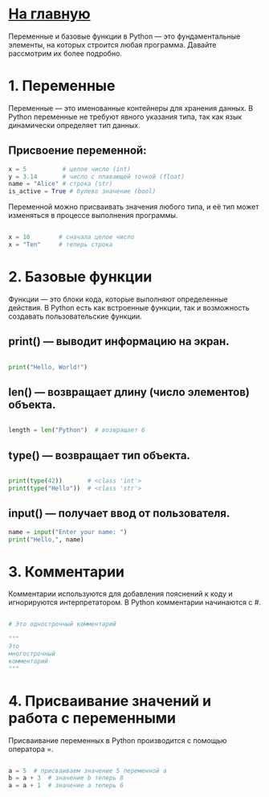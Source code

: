 # [На главную](https://github.com/xXxCLOTIxXx/python_couch)

Переменные и базовые функции в Python — это фундаментальные элементы, на которых строится любая программа. Давайте рассмотрим их более подробно.


# 1. Переменные

Переменные — это именованные контейнеры для хранения данных. В Python переменные не требуют явного указания типа, так как язык динамически определяет тип данных.

## Присвоение переменной:

```python
x = 5          # целое число (int)
y = 3.14       # число с плавающей точкой (float)
name = "Alice" # строка (str)
is_active = True # булево значение (bool)
```
Переменной можно присваивать значения любого типа, и её тип может изменяться в процессе выполнения программы.

```python

x = 10        # сначала целое число
x = "Ten"     # теперь строка
```

# 2. Базовые функции

Функции — это блоки кода, которые выполняют определенные действия. В Python есть как встроенные функции, так и возможность создавать пользовательские функции.

## print() — выводит информацию на экран.

```python

print("Hello, World!")
```
## len() — возвращает длину (число элементов) объекта.

```python

length = len("Python")  # возвращает 6
```
## type() — возвращает тип объекта.

```python

print(type(42))       # <class 'int'>
print(type("Hello"))  # <class 'str'>
```
## input() — получает ввод от пользователя.

```python
name = input("Enter your name: ")
print("Hello,", name)
```

# 3. Комментарии

Комментарии используются для добавления пояснений к коду и игнорируются интерпретатором. В Python комментарии начинаются с #.

```python

# Это однострочный комментарий

"""
Это
многострочный
комментарий
"""
```

# 4. Присваивание значений и работа с переменными

Присваивание переменных в Python производится с помощью оператора =.

```python

a = 5  # присваиваем значение 5 переменной a
b = a + 3  # значение b теперь 8
a = a + 1  # значение a теперь 6
```
